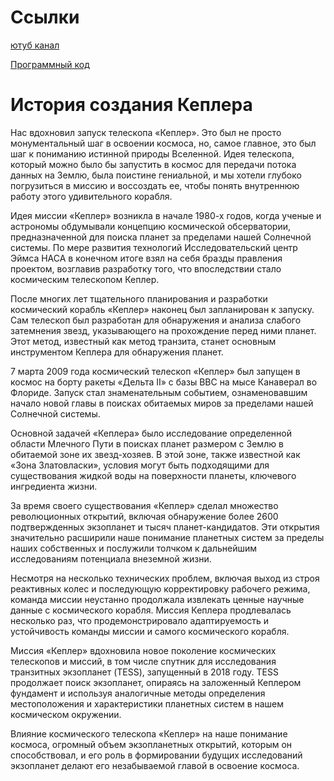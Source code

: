 # Ссылки
[ютуб канал](https://www.youtube.com/channel/UCqjwuu-mFBY5w0HLsUFv92A)

[Программный код](https://colab.research.google.com/drive/1DuOXxQbnHFzldU8pkZdwbcc3sE_2q4Oq)

# История создания Кеплера
  Наc вдохновил запуск телескопа «Кеплер». Это был не просто монументальный шаг в освоении космоса, но, самое главное, это был шаг к пониманию истинной природы Вселенной. Идея телескопа, который можно было бы запустить в космос для передачи потока данных на Землю, была поистине гениальной, и мы хотели глубоко погрузиться в миссию и воссоздать ее, чтобы понять внутреннюю работу этого удивительного корабля.

  Идея миссии «Кеплер» возникла в начале 1980-х годов, когда ученые и астрономы обдумывали концепцию космической обсерватории, предназначенной для поиска планет за пределами нашей Солнечной системы. По мере развития технологий Исследовательский центр Эймса НАСА в конечном итоге взял на себя бразды правления проектом, возглавив разработку того, что впоследствии стало космическим телескопом Кеплер.

  После многих лет тщательного планирования и разработки космический корабль «Кеплер» наконец был запланирован к запуску. Сам телескоп был разработан для обнаружения и анализа слабого затемнения звезд, указывающего на прохождение перед ними планет. Этот метод, известный как метод транзита, станет основным инструментом Кеплера для обнаружения планет.

  7 марта 2009 года космический телескоп «Кеплер» был запущен в космос на борту ракеты «Дельта II» с базы ВВС на мысе Канаверал во Флориде. Запуск стал знаменательным событием, ознаменовавшим начало новой главы в поисках обитаемых миров за пределами нашей Солнечной системы.

  Основной задачей «Кеплера» было исследование определенной области Млечного Пути в поисках планет размером с Землю в обитаемой зоне их звезд-хозяев. В этой зоне, также известной как «Зона Златовласки», условия могут быть подходящими для существования жидкой воды на поверхности планеты, ключевого ингредиента жизни.

  За время своего существования «Кеплер» сделал множество революционных открытий, включая обнаружение более 2600 подтвержденных экзопланет и тысяч планет-кандидатов. Эти открытия значительно расширили наше понимание планетных систем за пределы наших собственных и послужили толчком к дальнейшим исследованиям потенциала внеземной жизни.

  Несмотря на несколько технических проблем, включая выход из строя реактивных колес и последующую корректировку рабочего режима, команда миссии неустанно продолжала извлекать ценные научные данные с космического корабля. Миссия Кеплера продлевалась несколько раз, что продемонстрировало адаптируемость и устойчивость команды миссии и самого космического корабля.

  Миссия «Кеплер» вдохновила новое поколение космических телескопов и миссий, в том числе спутник для исследования транзитных экзопланет (TESS), запущенный в 2018 году. TESS продолжает поиск экзопланет, опираясь на заложенный Кеплером фундамент и используя аналогичные методы определения местоположения и характеристики планетных систем в нашем космическом окружении.

Влияние космического телескопа «Кеплер» на наше понимание космоса, огромный объем экзопланетных открытий, которым он способствовал, и его роль в формировании будущих исследований экзопланет делают его незабываемой главой в освоение космоса.
